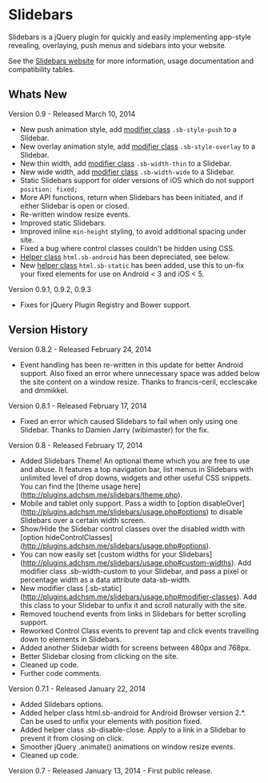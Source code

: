 Slidebars
=========

Slidebars is a jQuery plugin for quickly and easily implementing app-style revealing, overlaying, push menus and sidebars into your website.

See the [Slidebars website](http://plugins.adchsm.me/slidebars/) for more information, usage documentation and compatibility tables.

Whats New
---------

Version 0.9 - Released March 10, 2014

* New push animation style, add [modifier class](http://plugins.adchsm.me/slidebars/usage.php#slidebars) `.sb-style-push` to a Slidebar.
* New overlay animation style, add [modifier class](http://plugins.adchsm.me/slidebars/usage.php#slidebars) `.sb-style-overlay` to a Slidebar.
* New thin width, add [modifier class](http://plugins.adchsm.me/slidebars/usage.php#slidebars) `.sb-width-thin` to a Slidebar.
* New wide width, add [modifier class](http://plugins.adchsm.me/slidebars/usage.php#slidebars) `.sb-width-wide` to a Slidebar.
* Static Slidebars support for older versions of iOS which do not support `position: fixed;`
* More API functions, return when Slidebars has been initiated, and if either Slidebar is open or closed.
* Re-written window resize events.
* Improved static Slidebars.
* Improved inline `min-height` styling, to avoid additional spacing under site.
* Fixed a bug where control classes couldn't be hidden using CSS.
* [Helper class](http://plugins.adchsm.me/slidebars/usage.php#helper-classes) `html.sb-android` has been depreciated, see below.
* New [helper class](http://plugins.adchsm.me/slidebars/usage.php#helper-classes) `html.sb-static` has been added, use this to un-fix your fixed elements for use on Android &lt; 3 and iOS &lt; 5.

Version 0.9.1, 0.9.2, 0.9.3

* Fixes for jQuery Plugin Registry and Bower support.

Version History
---------------

Version 0.8.2 - Released February 24, 2014

* Event handling has been re-written in this update for better Android support. Also fixed an error where unnecessary space was added below the site content on a window resize. Thanks to francis-ceril, ecclescake and dmmikkel.

Version 0.8.1 - Released February 17, 2014

* Fixed an error which caused Slidebars to fail when only using one Slidebar. Thanks to Damien Jarry (wibimaster) for the fix.

Version 0.8 - Released February 17, 2014

* Added Slidebars Theme! An optional theme which you are free to use and abuse. It features a top navigation bar, list menus in Slidebars with unlimited level of drop downs, widgets and other useful CSS snippets. You can find the [theme usage here] (http://plugins.adchsm.me/slidebars/theme.php).
* Mobile and tablet only support. Pass a width to [option disableOver] (http://plugins.adchsm.me/slidebars/usage.php#options) to disable Slidebars over a certain width screen.
* Show/Hide the Slidebar control classes over the disabled width with [option hideControlClasses] (http://plugins.adchsm.me/slidebars/usage.php#options).
* You can now easily set [custom widths for your Slidebars] (http://plugins.adchsm.me/slidebars/usage.php#custom-widths). Add modifier class .sb-width-custom to your Slidebar, and pass a pixel or percentage width as a data attribute data-sb-width.
* New modifier class [.sb-static] (http://plugins.adchsm.me/slidebars/usage.php#modifier-classes). Add this class to your Slidebar to unfix it and scroll naturally with the site.
* Removed touchend events from links in Slidebars for better scrolling support.
* Reworked Control Class events to prevent tap and click events travelling down to elements in Slidebars.
* Added another Slidebar width for screens between 480px and 768px.
* Better Slidebar closing from clicking on the site.
* Cleaned up code.
* Further code comments.

Version 0.7.1 - Released January 22, 2014

* Added Slidebars options.
* Added helper class html.sb-android for Android Browser version 2.*. Can be used to unfix your elements with position fixed.
* Added helper class .sb-disable-close. Apply to a link in a Slidebar to prevent it from closing on click.
* Smoother jQuery .animate() animations on window resize events.
* Cleaned up code.

Version 0.7 - Released January 13, 2014 - First public release.